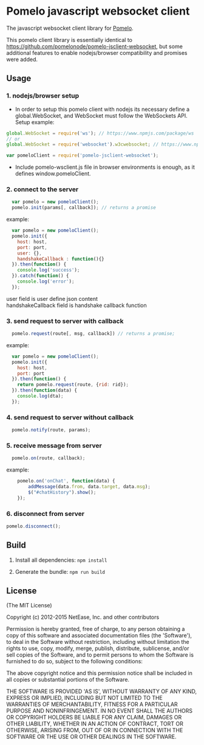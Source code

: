 # Pomelo javascript websocket client

The javascript websocket client library for [Pomelo](https://github.com/NetEase/pomelo).

This pomelo client library is essentially identical to https://github.com/pomelonode/pomelo-jsclient-websocket, but some additional features to enable nodejs/browser compatibility and promises were added.

## Usage
### 1. nodejs/browser setup
- In order to setup this pomelo client with nodejs its necessary define a global.WebSocket, and WebSocket must follow the WebSockets API. Setup example:
``` javascript
global.WebSocket = require('ws'); // https://www.npmjs.com/package/ws
// or
global.WebSocket = require('websocket').w3cwebsocket; // https://www.npmjs.com/package/websocket

var pomeloClient = require('pomelo-jsclient-websocket');
``` 
- Include pomelo-wsclient.js file in browser environments is enough, as it defines window.pomeloClient.

### 2. connect to the server
``` javascript
  var pomelo = new pomeloClient();
  pomelo.init(params[, callback]); // returns a promise
```  
example:
``` javascript
  var pomelo = new pomeloClient();
  pomelo.init({
    host: host,
    port: port,
    user: {},
    handshakeCallback : function(){}
  }).then(function() {
    console.log('success');
  }).catch(function() {
    console.log('error');
  });
```

user field is user define json content  
handshakeCallback field is handshake callback function  

### 3. send request to server with callback
``` javascript
  pomelo.request(route[, msg, callback]) // returns a promise;
```

example:
``` javascript
  var pomelo = new pomeloClient();
  pomelo.init({
    host: host,
    port: port
  }).then(function() {
    return pomelo.request(route, {rid: rid});
  }).then(function(data) {
    console.log(dta);	
  });
```

### 4. send request to server without callback
``` javascript
  pomelo.notify(route, params);
```

### 5. receive message from server 
``` javascript
  pomelo.on(route, callback); 
```

example: 
``` javascript
	pomelo.on('onChat', function(data) {
		addMessage(data.from, data.target, data.msg);
		$("#chatHistory").show();
	});
```

### 6. disconnect from server  
``` javascript
pomelo.disconnect();
```  

## Build
1. Install all dependencies:
`npm install`

2. Generate the bundle:
`npm run build`

## License
(The MIT License)

Copyright (c) 2012-2015 NetEase, Inc. and other contributors

Permission is hereby granted, free of charge, to any person obtaining a copy of this software and associated documentation files (the 'Software'), to deal in the Software without restriction, including without limitation the rights to use, copy, modify, merge, publish, distribute, sublicense, and/or sell copies of the Software, and to permit persons to whom the Software is furnished to do so, subject to the following conditions:

The above copyright notice and this permission notice shall be included in all copies or substantial portions of the Software.

THE SOFTWARE IS PROVIDED 'AS IS', WITHOUT WARRANTY OF ANY KIND, EXPRESS OR IMPLIED, INCLUDING BUT NOT LIMITED TO THE WARRANTIES OF MERCHANTABILITY, FITNESS FOR A PARTICULAR PURPOSE AND NONINFRINGEMENT. IN NO EVENT SHALL THE AUTHORS OR COPYRIGHT HOLDERS BE LIABLE FOR ANY CLAIM, DAMAGES OR OTHER LIABILITY, WHETHER IN AN ACTION OF CONTRACT, TORT OR OTHERWISE, ARISING FROM, OUT OF OR IN CONNECTION WITH THE SOFTWARE OR THE USE OR OTHER DEALINGS IN THE SOFTWARE.

